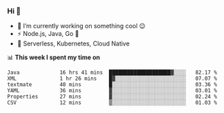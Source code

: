 ### Hi 👋

<!--
**nodejh/nodejh** is a ✨ _special_ ✨ repository because its `README.md` (this file) appears on your GitHub profile.

Here are some ideas to get you started:

- 🔭 I’m currently working on ...
- 🌱 I’m currently learning ...
- 👯 I’m looking to collaborate on ...
- 🤔 I’m looking for help with ...
- 💬 Ask me about ...
- 📫 How to reach me: ...
- 😄 Pronouns: ...
- ⚡ Fun fact: ...
-->

- 🔭 I’m currently working on something cool :wink:
- ⚡ Node.js, Java, Go :thought_balloon:
- 🤖 Serverless, Kubernetes, Cloud Native

📊 **This week I spent my time on**

<!--START_SECTION:waka-->

```text
Java             16 hrs 41 mins  ████████████████████▓░░░░   82.17 %
XML              1 hr 26 mins    █▓░░░░░░░░░░░░░░░░░░░░░░░   07.07 %
textmate         40 mins         █░░░░░░░░░░░░░░░░░░░░░░░░   03.36 %
YAML             36 mins         ▓░░░░░░░░░░░░░░░░░░░░░░░░   03.01 %
Properties       27 mins         ▓░░░░░░░░░░░░░░░░░░░░░░░░   02.24 %
CSV              12 mins         ▒░░░░░░░░░░░░░░░░░░░░░░░░   01.03 %
```

<!--END_SECTION:waka-->


<!--
:traffic_light: **Visitors**

![visitors](https://visitor-badge.glitch.me/badge?page_id=nodejh.nodejh)
-->
